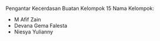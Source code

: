 Pengantar Kecerdasan Buatan
Kelompok 15
Nama Kelompok:
- M Afif Zain
- Devana Gema Falesta
- Niesya Yulianny
